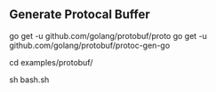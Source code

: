 ## Generate Protocal Buffer

go get -u github.com/golang/protobuf/proto
go get -u github.com/golang/protobuf/protoc-gen-go

cd examples/protobuf/

sh bash.sh 